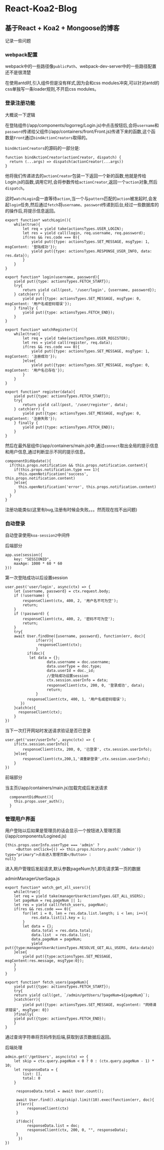 # React-Koa2-Blog

## 基于React + Koa2 + Mongoose的博客

记录一些问题

### webpack配置
webpack中的一些路径像`publicPath`、webpack-dev-server中的一些路径配置还不是很清楚

在使用antd时,引入组件但是没有样式,因为会和css modules冲突,可以针对antd的css单独写一条loader规则,不开启css modules。

### 登录注册功能

大概说一下逻辑

在登陆组件(/app/components/logorreg/Login.js)中点击按钮后,会将`username`和`password`传递给父组件(/app/containers/front/Front.js)传递下来的函数,这个函数是`Front`通过`bindActionCreators`取得的。

`bindActionCreators`的源码的一部分是:
```
function bindActionCreator(actionCreator, dispatch) {
  return (...args) => dispatch(actionCreator(...args))
}
```
他将我们传递进去的`actionCreator`包装一下返回一个新的函数,他就是传给Login.js的函数,调用它时,会将参数传给`actionCreator`,返回一个`action`对象,然后`dispatch`。

这时`watchLogin`会一直等待`action`,当一个与`pattern`匹配的`action`被发起时,会发起`login`任务,然后通过`fetch`将`username`、`password`传递到后台,经过一些数据库的的操作后,将提示信息返回。

```
export function* watchLogin(){
	while(true){
		let req = yield take(actionsTypes.USER_LOGIN);                                       
		let res = yield call(login, req.username, req.password);
		if(res && res.code === 0){
			yield put({type: actionsTypes.SET_MESSAGE, msgType: 1, msgContent: '登陆成功'});
			yield put({type: actionsTypes.RESPONSE_USER_INFO, data: res.data});             
		}
	}
}

export function* login(username, password){
	yield put({type: actionsTypes.FETCH_START});
	try{
		return yield call(post, '/user/login', {username, password});
	} catch(err) {
		yield put({type: actionsTypes.SET_MESSAGE, msgType: 0, msgContent: '用户名或密码错误'});
	} finally {
		yield put({type: actionsTypes.FETCH_END});
	}
}

export function* watchRegister(){
	while(true){
		let req = yield take(actionsTypes.USER_REGISTER);                                     
		let res = yield call(register, req.data);
		if(res && res.code === 0){
			yield put({type: actionsTypes.SET_MESSAGE, msgType: 1, msgContent: '注册成功'});           
		}else{
			yield put({type: actionsTypes.SET_MESSAGE, msgType: 0, msgContent: '用户名已存在'});
		}
	}	
}

export function* register(data){
	yield put({type: actionsTypes.FETCH_START});
	try{
		return yield call(post, '/user/register', data);
	} catch(err) {
		yield put({type: actionsTypes.SET_MESSAGE, msgType: 0, msgContent: '注册失败'});
	} finally {
		yield put({type: actionsTypes.FETCH_END});
	}
}
```

然后在最外层组件(/app/containers/main.js)中,通过`connect`取出全局的提示信息和用户信息,通过判断显示不同的提示信息。
```
componentDidUpdate(){
  if(this.props.notification && this.props.notification.content){
    if(this.props.notification.type === 1){
      this.openNotification('success', this.props.notification.content)
    }else{
      this.openNotification('error', this.props.notification.content)
    }
  }
}
```

注册功能类似(这里有bug,注册有时候会失败。。。然而现在找不出问题)

### 自动登录

自动登录使用`koa-session2`中间件

后端部分

```
app.use(session({
	key: "SESSIONID",
	maxAge: 1000 * 60 * 60
}))
```
第一次登陆成功以后设置session
```
user.post('user/login', async(ctx) => {
    let {username, password} = ctx.request.body;
    if (!username) {
        responseClient(ctx, 400, 2, '用户名不可为空');
        return;
    }
    if (!password) {
        responseClient(ctx, 400, 2, '密码不可为空');
        return;
    }
    try{
   	await User.findOne({username, password}, function(err, doc){
              if(err){
    		   responseClient(ctx);
    	      }
	      if(doc){
		   let data = {};
            	   data.username = doc.username;
            	   data.userType = doc.type;
            	   data.userId = doc._id;
                   //登陆成功设置session
                   ctx.session.userInfo = data;
                   responseClient(ctx, 200, 0, '登录成功', data);
            	   return;    		
    	      }
	      responseClient(ctx, 400, 1, '用户名或密码错误');
       })
    }catch(e){
 	  responseClient(ctx);
    }
})
```

当下一次打开网站时发送请求验证是否已登录
```
user.get('user/userInfo', async(ctx) => {  
    if(ctx.session.userInfo){
        responseClient(ctx, 200, 0, '已登录', ctx.session.userInfo);
    }else{
        responseClient(ctx,200,1,'请重新登录',ctx.session.userInfo);
    }
})
```

前端部分

当主页(/app/containers/main.js)加载完成后发送请求
```
  componentDidMount(){
    this.props.user_auth();   
  }
```

### 管理用户界面

用户登陆以后如果是管理员的话会显示一个按钮进入管理页面(/app/components/Logined.js)
```
{this.props.userInfo.userType === 'admin' ?
     <Button onClick={() => this.props.history.push('/admin')} type="primary">点击进入管理页面</Button> :
null}
```

进入用户管理后发起请求,默认参数pageNum为1,即先请求第一页的数据

adminManagerUserSaga.js
```
export function* watch_get_all_users(){
    while(true){
	let req = yield take(managerUserActionsTypes.GET_ALL_USERS);
	let pageNum = req.pageNum || 1;
	let res = yield call(fetch_users, pageNum);
	if(res && res.code === 0){
	    for(let i = 0, len = res.data.list.length; i < len; i++){
	        res.data.list[i].key = i;
	    }
	    let data = {};
            data.total = res.data.total;
            data.list  = res.data.list;
            data.pageNum = pageNum;
            yield put({type:managerUserActionsTypes.RESOLVE_GET_ALL_USERS, data:data})
	}else{
	    yield put({type:actionsTypes.SET_MESSAGE, msgContent:res.message, msgType:0});
	}
    }
}

export function* fetch_users(pageNum){
    yield put({type: actionsTypes.FETCH_START});
    try{
	return yield call(get, `/admin/getUsers/?pageNum=${pageNum}`);
    }catch(err){
        yield put({type: actionsTypes.SET_MESSAGE, msgContent: "网络请求错误", msgType: 0})
    }finally{
	yield put({type: actionsTypes.FETCH_END});
    }
}
```

通过查询字符串将页码传到后端,获取到该页数据后返回。

后端处理
```
admin.get('/getUsers', async(ctx) => {
    let skip = ctx.query.pageNum < 0 ? 0 : (ctx.query.pageNum - 1) * 10; 
	let responseData = {
	    list: [],
	    total: 0
	}

     responseData.total = await User.count();

     await User.find().skip(skip).limit(10).exec(function(err, doc){
	 if(err){
	      responseClient(ctx)
	 }

	 if(doc){
	      responseData.list = doc;
	      responseClient(ctx, 200, 0, "", responseData);
	 }
      })
})
```










































